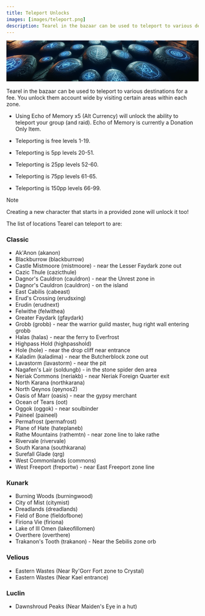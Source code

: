 ```yaml
---
title: Teleport Unlocks
images: [images/teleport.png]
description: Tearel in the bazaar can be used to teleport to various destinations for a fee. This page lists all locations unlockable.
---
```


![Teleport](images/teleport.png)

Tearel in the bazaar can be used to teleport to various destinations for a fee. You unlock them account wide by visiting certain areas within each zone.

- Using Echo of Memory x5 (Alt Currency) will unlock the ability to teleport your group (and raid). Echo of Memory is currently a Donation Only Item.

- Teleporting is free levels 1-19.
- Teleporting is 5pp levels 20-51.
- Teleporting is 25pp levels 52-60.
- Teleporting is 75pp levels 61-65.
- Teleporting is 150pp levels 66-99.

> [!note]
> Creating a new character that starts in a provided zone will unlock it too!

The list of locations Tearel can teleport to are:

### Classic

* Ak'Anon (akanon)
* Blackburrow (blackburrow)
* Castle Mistmoore (mistmoore) - near the Lesser Faydark zone out
* Cazic Thule (cazicthule)
* Dagnor's Cauldron (cauldron) - near the Unrest zone in
* Dagnor's Cauldron (cauldron) - on the island
* East Cabilis (cabeast)
* Erud's Crossing (erudsxing)
* Erudin (erudnext)
* Felwithe (felwithea)
* Greater Faydark (gfaydark)
* Grobb (grobb) - near the warrior guild master, hug right wall entering grobb
* Halas (halas) - near the ferry to Everfrost
* Highpass Hold (highpasshold)
* Hole (hole) - near the drop cliff near entrance
* Kaladim (kaladima) - near the Butcherblock zone out
* Lavastorm (lavastorm) - near the pit
* Nagafen's Lair (soldungb) - in the stone spider den area
* Neriak Commons (neriakb) - near Neriak Foreign Quarter exit
* North Karana (northkarana)
* North Qeynos (qeynos2)
* Oasis of Marr (oasis) - near the gypsy merchant
* Ocean of Tears (oot)
* Oggok (oggok) - near soulbinder
* Paineel (paineel)
* Permafrost (permafrost)
* Plane of Hate (hateplaneb)
* Rathe Mountains (rathemtn) - near zone line to lake rathe
* Rivervale (rivervale)
* South Karana (southkarana)
* Surefall Glade (qrg)
* West Commonlands (commons)
* West Freeport (freportw) - near East Freeport zone line

### Kunark

* Burning Woods (burningwood)
* City of Mist (citymist)
* Dreadlands (dreadlands)
* Field of Bone (fieldofbone)
* Firiona Vie (firiona)
* Lake of Ill Omen (lakeofillomen)
* Overthere (overthere)
* Trakanon's Tooth (trakanon) - Near the Sebilis zone orb

### Velious

* Eastern Wastes (Near Ry'Gorr Fort zone to Crystal)
* Eastern Wastes (Near Kael entrance)


### Luclin

* Dawnshroud Peaks (Near Maiden's Eye in a hut)

